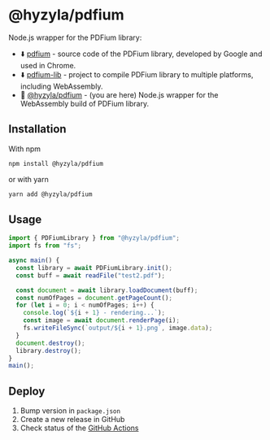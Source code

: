 # @hyzyla/pdfium

Node.js wrapper for the PDFium library:

- ⬇️ [pdfium](https://pdfium.googlesource.com/pdfium/) - source code of the PDFium library, developed by Google and used in Chrome.
- ⬇️ [pdfium-lib](https://github.com/paulocoutinhox/pdfium-lib) - project to compile PDFium library to multiple platforms, including WebAssembly.
- 📍 [@hyzyla/pdfium](https://github.com/hyzyla/pdfium) - (you are here)
  Node.js wrapper for the WebAssembly build of PDFium library.

## Installation

With npm

```sh
npm install @hyzyla/pdfium
```

or with yarn

```sh
yarn add @hyzyla/pdfium
```

## Usage

```ts
import { PDFiumLibrary } from "@hyzyla/pdfium";
import fs from "fs";

async main() {
  const library = await PDFiumLibrary.init();
  const buff = await readFile("test2.pdf");

  const document = await library.loadDocument(buff);
  const numOfPages = document.getPageCount();
  for (let i = 0; i < numOfPages; i++) {
    console.log(`${i + 1} - rendering...`);
    const image = await document.renderPage(i);
    fs.writeFileSync(`output/${i + 1}.png`, image.data);
  }
  document.destroy();
  library.destroy();
}
main();
```

## Deploy

1. Bump version in `package.json`
2. Create a new release in GitHub
3. Check status of the [GitHub Actions](https://github.com/hyzyla/pdfium/actions)
